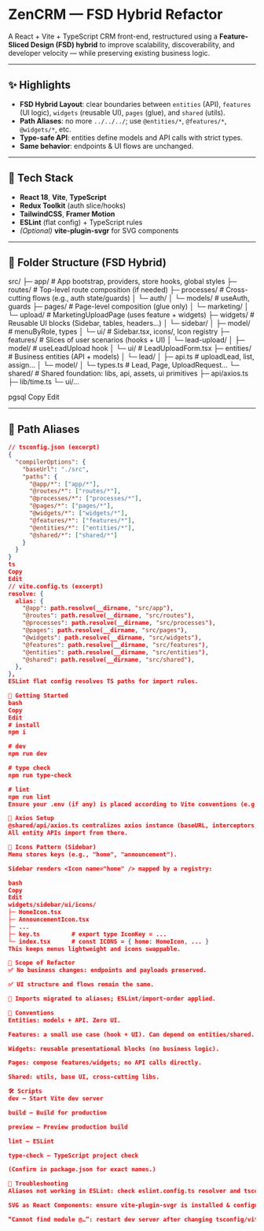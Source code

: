 # ZenCRM — FSD Hybrid Refactor

A React + Vite + TypeScript CRM front-end, restructured using a **Feature-Sliced Design (FSD) hybrid** to improve scalability, discoverability, and developer velocity — while preserving existing business logic.

---

## ✨ Highlights

- **FSD Hybrid Layout**: clear boundaries between `entities` (API), `features` (UI logic), `widgets` (reusable UI), `pages` (glue), and `shared` (utils).
- **Path Aliases**: no more `../../../`; use `@entities/*`, `@features/*`, `@widgets/*`, etc.
- **Type-safe API**: entities define models and API calls with strict types.
- **Same behavior**: endpoints & UI flows are unchanged.

---

## 🧱 Tech Stack

- **React 18**, **Vite**, **TypeScript**
- **Redux Toolkit** (auth slice/hooks)
- **TailwindCSS**, **Framer Motion**
- **ESLint** (flat config) + TypeScript rules
- _(Optional)_ **vite-plugin-svgr** for SVG components

---

## 📁 Folder Structure (FSD Hybrid)

src/
├─ app/ # App bootstrap, providers, store hooks, global styles
├─ routes/ # Top-level route composition (if needed)
├─ processes/ # Cross-cutting flows (e.g., auth state/guards)
│ └─ auth/
│ └─ models/ # useAuth, guards
├─ pages/ # Page-level composition (glue only)
│ └─ marketing/
│ └─ upload/ # MarketingUploadPage (uses feature + widgets)
├─ widgets/ # Reusable UI blocks (Sidebar, tables, headers…)
│ └─ sidebar/
│ ├─ model/ # menuByRole, types
│ └─ ui/ # Sidebar.tsx, icons/, Icon registry
├─ features/ # Slices of user scenarios (hooks + UI)
│ └─ lead-upload/
│ ├─ model/ # useLeadUpload hook
│ └─ ui/ # LeadUploadForm.tsx
├─ entities/ # Business entities (API + models)
│ └─ lead/
│ ├─ api.ts # uploadLead, list, assign…
│ └─ model/
│ └─ types.ts # Lead, Page, UploadRequest…
└─ shared/ # Shared foundation: libs, api, assets, ui primitives
├─ api/axios.ts
├─ lib/time.ts
└─ ui/...

pgsql
Copy
Edit

---

## 🧭 Path Aliases

```json
// tsconfig.json (excerpt)
{
  "compilerOptions": {
    "baseUrl": "./src",
    "paths": {
      "@app/*": ["app/*"],
      "@routes/*": ["routes/*"],
      "@processes/*": ["processes/*"],
      "@pages/*": ["pages/*"],
      "@widgets/*": ["widgets/*"],
      "@features/*": ["features/*"],
      "@entities/*": ["entities/*"],
      "@shared/*": ["shared/*"]
    }
  }
}
ts
Copy
Edit
// vite.config.ts (excerpt)
resolve: {
  alias: {
    "@app": path.resolve(__dirname, "src/app"),
    "@routes": path.resolve(__dirname, "src/routes"),
    "@processes": path.resolve(__dirname, "src/processes"),
    "@pages": path.resolve(__dirname, "src/pages"),
    "@widgets": path.resolve(__dirname, "src/widgets"),
    "@features": path.resolve(__dirname, "src/features"),
    "@entities": path.resolve(__dirname, "src/entities"),
    "@shared": path.resolve(__dirname, "src/shared"),
  },
},
ESLint flat config resolves TS paths for import rules.

🚀 Getting Started
bash
Copy
Edit
# install
npm i

# dev
npm run dev

# type check
npm run type-check

# lint
npm run lint
Ensure your .env (if any) is placed according to Vite conventions (e.g., .env.local).

🔌 Axios Setup
@shared/api/axios.ts centralizes axios instance (baseURL, interceptors, credentials config).
All entity APIs import from there.

🧩 Icons Pattern (Sidebar)
Menu stores keys (e.g., "home", "announcement").

Sidebar renders <Icon name="home" /> mapped by a registry:

bash
Copy
Edit
widgets/sidebar/ui/icons/
├─ HomeIcon.tsx
├─ AnnouncementIcon.tsx
├─ ...
├─ key.ts         # export type IconKey = ...
└─ index.tsx      # const ICONS = { home: HomeIcon, ... }
This keeps menus lightweight and icons swappable.

🧪 Scope of Refactor
✅ No business changes: endpoints and payloads preserved.

✅ UI structure and flows remain the same.

🔁 Imports migrated to aliases; ESLint/import-order applied.

🧭 Conventions
Entities: models + API. Zero UI.

Features: a small use case (hook + UI). Can depend on entities/shared.

Widgets: reusable presentational blocks (no business logic).

Pages: compose features/widgets; no API calls directly.

Shared: utils, base UI, cross-cutting libs.

🛠 Scripts
dev — Start Vite dev server

build — Build for production

preview — Preview production build

lint — ESLint

type-check — TypeScript project check

(Confirm in package.json for exact names.)

🧯 Troubleshooting
Aliases not working in ESLint: check eslint.config.ts resolver and tsconfig paths.

SVG as React Components: ensure vite-plugin-svgr is installed & configured, or use inline SVG components.

“Cannot find module @…”: restart dev server after changing tsconfig/vite config.
```
